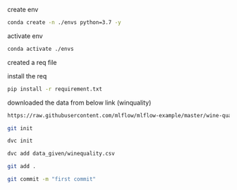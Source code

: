 
create env
```bash
conda create -n ./envs python=3.7 -y
```

activate env
```bash
conda activate ./envs
```

created a req file

install the req
```bash
pip install -r requirement.txt
```

downloaded the data from below link (winquality)
```bash
https://raw.githubusercontent.com/mlflow/mlflow-example/master/wine-quality.csv
```
``` bash
git init
```

```bash
dvc init
```

```bash
dvc add data_given/winequality.csv
```

```bash
git add .
```

```bash
git commit -m "first commit"
```